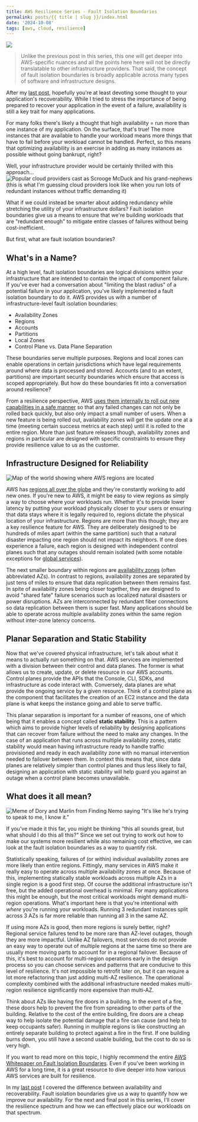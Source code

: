 ```yaml
---
title: AWS Resilience Series - Fault Isolation Boundaries
permalink: posts/{{ title | slug }}/index.html
date: '2024-10-08'
tags: [aws, cloud, resilience]
---
```

![](/images/posts/aws-resilience-series-fault-isolation-boundaries/cover.jpg)

>Unlike the previous post in this series, this one will get deeper into AWS-specific nuances and all the points here here will not be directly translatable to other infrastructure providers. That said, the concept of fault isolation boundaries is broadly applicable across many types of software and infrastructure designs.

After my [last post](/posts/aws-resilience-series-availability-vs-recoverability), hopefully you're at least devoting some thought to your application's recoverability. While I tried to stress the importance of being prepared to recover your application in the event of a failure, availability is still a key trait for many applications.

For many folks there's likely a thought that high availability = run more than one instance of my application. On the surface, that's true! The more instances that are available to handle your workload means more things that have to fail before your workload cannot be handled. Perfect, so this means that optimizing availability is an exercise in adding as many instances as possible without going bankrupt, right?

Well, your infrastructure provider would be certainly thrilled with this approach...
![Popular cloud providers cast as Scrooge McDuck and his grand-nephews](/images/posts/aws-resilience-series-fault-isolation-boundaries/cloud-ducks.jpg)
(this is what I'm guessing cloud providers look like when you run lots of redundant instances without traffic demanding it)

What if we could instead be smarter about adding redundancy while stretching the utility of your infrastructure dollars? Fault isolation boundaries give us a means to ensure that we're building workloads that are "redundant enough" to mitigate entire classes of failures without being cost-inefficient.

But first, what are fault isolation boundaries?

## What's in a Name?

At a high level, fault isolation boundaries are logical divisions within your infrastructure that are intended to contain the impact of component failure. If you've ever had a conversation about "limiting the blast radius" of a potential failure in your application, you've likely implemented a fault isolation boundary to do it. AWS provides us with a number of infrastructure-level fault isolation boundaries:
- Availability Zones​
- Regions​
- Accounts​
- Partitions​
- Local Zones
- Control Plane vs. Data Plane Separation

These boundaries serve multiple purposes. Regions and local zones can enable operations in certain jurisdictions which have legal requirements around where data is processed and stored. Accounts (and to an extent, partitions) are important security boundaries which ensure that access is scoped appropriately. But how do these boundaries fit into a conversation around resilience? 

From a resilience perspective, AWS [uses them internally to roll out new capabilities in a safe manner](https://youtu.be/es9527rA_8I?si=jcm2P6h1OQZyfRvK&t=2361) so that any failed changes can not only be rolled back quickly, but also only impact a small number of users. When a new feature is being rolled out, availability zones will get the update one at a time (meeting certain success metrics at each step) until it is rolled to the entire region. More than just feature releases though, availability zones and regions in particular are designed with specific constraints to ensure they provide resilience value to us as the customer.

## Infrastructure Designed for Reliability

![Map of the world showing where AWS regions are located](/images/posts/aws-resilience-series-fault-isolation-boundaries/region-map.png)

AWS has [regions all over the globe](https://aws.amazon.com/about-aws/global-infrastructure/regions_az/) and they're constantly working to add new ones. If you're new to AWS, it might be easy to view regions as simply a way to choose where your workloads run. Whether it's to provide lower latency by putting your workload physically closer to your users or ensuring that data stays where it is legally required to, regions dictate the physical location of your infrastructure. Regions are more than this though; they are a key resilience feature for AWS. They are deliberately designed to be hundreds of miles apart (within the same partition) such that a natural disaster impacting one region should not impact its neighbors. If one does experience a failure, each region is designed with independent control planes such that any outages should remain isolated (with some notable exceptions for [global services](https://docs.aws.amazon.com/whitepapers/latest/aws-fault-isolation-boundaries/global-services.html)).

The next smaller boundary within regions are [availability zones](https://docs.aws.amazon.com/whitepapers/latest/aws-fault-isolation-boundaries/availability-zones.html) (often abbreviated AZs). In contrast to regions, availability zones are separated by just tens of miles to ensure that data replication between them remains fast. In spite of availability zones being closer together, they are designed to avoid "shared fate" failure scenarios such as localized natural disasters or power disruptions. AZs are interconnected by redundant fiber connections so data replication between them is super fast. Many applications should be able to operate across multiple availability zones within the same region without inter-zone latency concerns.

## Planar Separation and Static Stability

Now that we've covered physical infrastructure, let's talk about what it means to actually _run_ something on that. AWS services are implemented with a division between their control and data planes. The former is what allows us to create, update, or delete resource in our AWS accounts. Control planes provide the APIs that the Console, CLI, SDKs, and infrastructure as code interact with. Conversely, data planes are what provide the ongoing service by a given resource. Think of a control plane as the component that facilitates the creation of an EC2 instance and the data plane is what keeps the instance going and able to serve traffic.

This planar separation is important for a number of reasons, one of which being that it enables a concept called **static stability**. This is a pattern which aims to provide higher levels of reliability by designing applications that can recover from failure without the need to make any changes. In the case of an application that runs across multiple availability zones, static stability would mean having infrastructure ready to handle traffic provisioned and ready in each availability zone with no manual intervention needed to failover between them. In context this means that, since data planes are relatively simpler than control planes and thus less likely to fail, designing an application with static stability will help guard you against an outage when a control plane becomes unavailable.

## What does it all mean?
![Meme of Dory and Marlin from Finding Nemo saying "It's like he's trying to speak to me, I know it."](/images/posts/aws-resilience-series-fault-isolation-boundaries/nemo.jpg)

If you've made it this far, you might be thinking "this all sounds great, but what should I do this all this?" Since we set out trying to work out how to make our systems more resilient while also remaining cost effective, we can look at the fault isolation boundaries as a way to quantify risk.

Statistically speaking, failures of (or within) individual availability zones are more likely than entire regions. Fittingly, many services in AWS make it really easy to operate across multiple availability zones at once. Because of this, implementing statically stable workloads across multiple AZs in a single region is a good first step. Of course the additional infrastructure isn't free, but the added operational overhead is minimal. For many applications this might be enough, but the most critical workloads might demand multi-region operations. What's important here is that you're intentional with _where_ you're running your workloads. Running 3 redundant instances split across 3 AZs is far more reliable than running all 3 in the same AZ.

If using more AZs is good, then more regions is surely better, right? Regional service failures tend to be more rare than AZ-level outages, though they are more impactful. Unlike AZ failovers, most services do not provide an easy way to operate out of multiple regions at the same time so there are usually more moving parts to account for in a regional failover. Because of this, it's best to account for multi-region operations early in the design process so you can choose services and patterns that are conducive to this level of resilience. It's not impossible to retrofit later on, but it can require a lot more refactoring than just adding multi-AZ resilience. The operational complexity combined with the additional infrastructure needed makes multi-region resilience significantly more expensive than multi-AZ.

Think about AZs like having fire doors in a building. In the event of a fire, these doors help to prevent the fire from spreading to other parts of the building. Relative to the cost of the entire building, fire doors are a cheap way to help isolate the potential damage that a fire can cause (and help to keep occupants safer). Running in multiple regions is like constructing an entirely separate building to protect against a fire in the first. If one building burns down, you still have a second usable building, but the cost to do so is very high.

If you want to read more on this topic, I highly recommend the entire [AWS Whitepaper on Fault Isolation Boundaries](https://docs.aws.amazon.com/whitepapers/latest/aws-fault-isolation-boundaries/abstract-and-introduction.html). Even if you've been working in AWS for a long time, it is a great resource to dive deeper into how various AWS services are built for resilience.

In my [last post](/posts/aws-resilience-series-availability-vs-recoverability) I covered the difference between availability and recoverability. Fault isolation boundaries give us a way to quantify how we improve our availability. For the next and final post in this series, I'll cover the resilience spectrum and how we can effectively place our workloads on that spectrum.